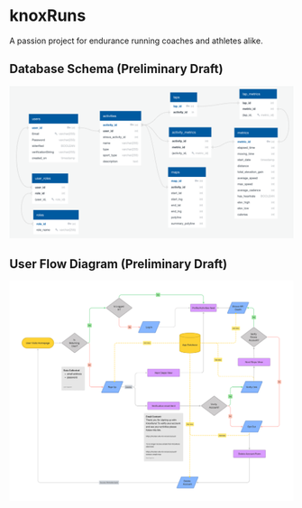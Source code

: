 # knoxRuns

A passion project for endurance running coaches and athletes alike.

## Database Schema (Preliminary Draft)

![Database Schema](./assets/dbschema.png)

## User Flow Diagram (Preliminary Draft)

![User Flow Diagram](./assets/userflow.jpg)
